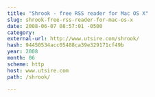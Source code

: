 ```yaml
---
title: "Shrook - free RSS reader for Mac OS X"
slug: shrook-free-rss-reader-for-mac-os-x
date: 2008-06-07 08:57:01 -0500
category: 
external-url: http://www.utsire.com/shrook/
hash: 94450534acc05488ca39e329171cf49b
year: 2008
month: 06
scheme: http
host: www.utsire.com
path: /shrook/

---
```



